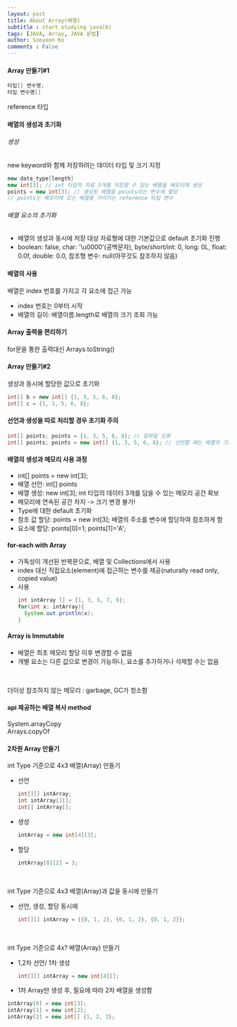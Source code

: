 ```yaml
---
layout: post
title: About Array(배열)
subtitle : start studying java(6)
tags: [JAVA, Array, JAVA 문법]
author: Sooyeon Ko
comments : False
---
```


#### Array 만들기#1
```java
타입[] 변수명;
타입 변수명[]
```
reference 타입

#### 배열의 생성과 초기화
###### 생성
new keyword와 함께 저장하려는 데이터 타입 및 크기 지정
```java
new data_type[length]
new int[3]; // int 타입의 자료 3개를 저장할 수 있는 배열을 메모리에 생성
points = new int[3]; // 생성된 배열을 points라는 변수에 할당
// points는 메모리에 있는 배열을 가리키는 reference 타입 변수
```
###### 배열 요소의 초기화
- 배열의 생성과 동시에 저장 대상 자료형에 대한 기본값으로 default 초기화 진행
- boolean: false, char: '\u0000'(공백문자), byte/short/int: 0, long: 0L, float: 0.0f, double: 0.0, 참조형 변수: null(아무것도 참조하지 않음)

#### 배열의 사용
배열은 index 번호를 가지고 각 요소에 접근 가능<br>
- index 번호는 0부터 시작
- 배열의 길이: 배열이름.length로 배열의 크기 조회 가능

#### Array 출력을 편리하기
for문을 통한 출력대신 Arrays.toString()<br>

#### Array 만들기#2
생성과 동시에 할당한 값으로 초기화<br>
```java
int[] b = new int[] {1, 3, 5, 6, 8};
int[] c = {1, 3, 5, 6, 8};
```

#### 선언과 생성을 따로 처리할 경우 초기화 주의
```java
int[] points; points = {1, 3, 5, 6, 8}; // 컴파일 오류
int[] points; points = new int[] {1, 3, 5, 6, 8}; // 선언할 때는 배열의 크기를 알 수 없을 때
```

#### 배열의 생성과 메모리 사용 과정
- int[] points = new int[3];
- 배열 선언: int[] points
- 배열 생성: new int[3]; int 타입의 데이터 3개를 담을 수 있는 메모리 공간 확보
- 메모리에 연속된 공간 차지 -> 크기 변경 불가!
- Type에 대한 default 초기화
- 참조 값 할당: points = new int[3]; 배열의 주소를 변수에 할당하여 참조하게 함
- 요소에 할당: points[0]=1; points[1]='A';

#### for-each with Array
- 가독성이 개선된 반복문으로, 배열 및 Collections에서 사용
- index 대신 직접요소(element)에 접근하는 변수를 제공(naturally read only, copied value)
- 사용
  ```java
  int intArray [] = {1, 3, 5, 7, 9};
  for(int x: intArray){
    System.out.println(x);
  }
  ```

#### Array is Immutable
- 배열은 최초 메모리 할당 이후 변경할 수 없음
- 개별 요소는 다른 값으로 변경이 가능하나, 요소를 추가하거나 삭제할 수는 없음<br>
<br>

더이상 참조하지 않는 메모리 : garbage, GC가 청소함

#### api 제공하는 배열 복사 method
System.arrayCopy<br>
Arrays.copyOf

#### 2차원 Array 만들기
int Type 기준으로 4x3 배열(Array) 만들기
- 선언
  ```java
  int[][] intArray;
  int intArray[][];
  int[] intArray[];
  ```
- 생성
  ```java
  intArray = new int[4][3];
  ```
- 할당
  ```java
  intArray[0][2] = 3;
  ```
<br>

int Type 기준으로 4x3 배열(Array)과 값을 동시에 만들기<br>
- 선언, 생성, 할당 동시에
  ```java
  int[][] intArray = {{0, 1, 2}, {0, 1, 2}, {0, 1, 2}};
  ```
<br>

int Type 기준으로 4x? 배열(Array) 만들기<br>
- 1,2차 선언/ 1차 생성
  ```java
  int[][] intArray = new int[4][];
   ```
- 1차 Array만 생성 후, 필요에 따라 2차 배열을 생성함<br>
```java
intArray[0] = new int[3];
intArray[1] = new int[2];
intArray[2] = new int[] {1, 2, 3};
```
